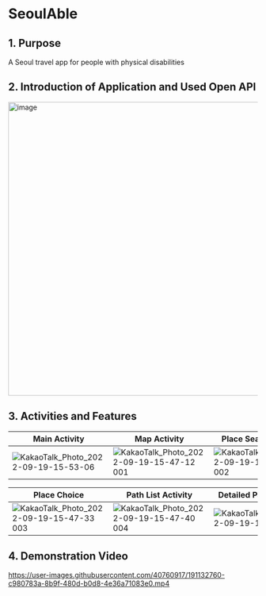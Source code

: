 # SeoulAble

## 1. Purpose
A Seoul travel app for people with physical disabilities

## 2. Introduction of Application and Used Open API
<img width="592" alt="image" src="https://user-images.githubusercontent.com/40760917/191129157-7fb43ac8-0f9a-42aa-b93f-bfe4aaa12354.png">

## 3. Activities and Features
|Main Activity|Map Activity|Place Search Dialog|
|-|-|-|
|![KakaoTalk_Photo_2022-09-19-15-53-06](https://user-images.githubusercontent.com/40760917/191133180-ed097868-133a-4d95-8ff4-ce32f29e2adf.png)|![KakaoTalk_Photo_2022-09-19-15-47-12 001](https://user-images.githubusercontent.com/40760917/191132975-d1aaf9ee-ea1d-491c-87d5-061345de8e18.png)|![KakaoTalk_Photo_2022-09-19-15-47-17 002](https://user-images.githubusercontent.com/40760917/191133042-3f5c44b9-32a6-441b-89c2-b5b5000f7f52.png)

|Place Choice|Path List Activity|Detailed Path Activity|
|-|-|-|
|![KakaoTalk_Photo_2022-09-19-15-47-33 003](https://user-images.githubusercontent.com/40760917/191133354-e45b8671-812c-4ded-b819-362514f6236b.png)|![KakaoTalk_Photo_2022-09-19-15-47-40 004](https://user-images.githubusercontent.com/40760917/191134436-d67accfc-5479-466c-820c-28b2a9f00a30.png)|![KakaoTalk_Photo_2022-09-19-15-55-30](https://user-images.githubusercontent.com/40760917/191134499-e687b0d0-5f88-499e-9b4d-66dfab87a2d3.png)

## 4. Demonstration Video
https://user-images.githubusercontent.com/40760917/191132760-c980783a-8b9f-480d-b0d8-4e36a71083e0.mp4

